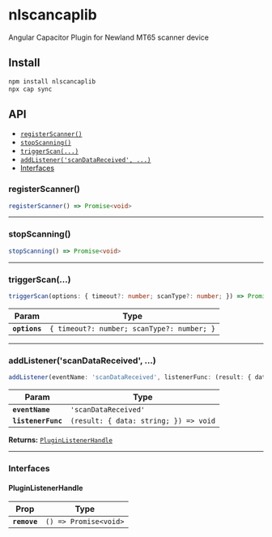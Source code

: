# nlscancaplib

Angular Capacitor Plugin for Newland MT65 scanner device

## Install

```bash
npm install nlscancaplib
npx cap sync
```

## API

<docgen-index>

* [`registerScanner()`](#registerscanner)
* [`stopScanning()`](#stopscanning)
* [`triggerScan(...)`](#triggerscan)
* [`addListener('scanDataReceived', ...)`](#addlistenerscandatareceived-)
* [Interfaces](#interfaces)

</docgen-index>

<docgen-api>
<!--Update the source file JSDoc comments and rerun docgen to update the docs below-->

### registerScanner()

```typescript
registerScanner() => Promise<void>
```

--------------------


### stopScanning()

```typescript
stopScanning() => Promise<void>
```

--------------------


### triggerScan(...)

```typescript
triggerScan(options: { timeout?: number; scanType?: number; }) => Promise<void>
```

| Param         | Type                                                  |
| ------------- | ----------------------------------------------------- |
| **`options`** | <code>{ timeout?: number; scanType?: number; }</code> |

--------------------


### addListener('scanDataReceived', ...)

```typescript
addListener(eventName: 'scanDataReceived', listenerFunc: (result: { data: string; }) => void) => PluginListenerHandle
```

| Param              | Type                                                |
| ------------------ | --------------------------------------------------- |
| **`eventName`**    | <code>'scanDataReceived'</code>                     |
| **`listenerFunc`** | <code>(result: { data: string; }) =&gt; void</code> |

**Returns:** <code><a href="#pluginlistenerhandle">PluginListenerHandle</a></code>

--------------------


### Interfaces


#### PluginListenerHandle

| Prop         | Type                                      |
| ------------ | ----------------------------------------- |
| **`remove`** | <code>() =&gt; Promise&lt;void&gt;</code> |

</docgen-api>
